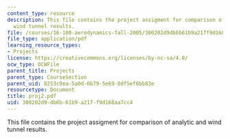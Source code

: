 ```yaml
---
content_type: resource
description: This file contains the project assigment for comparison of analytic and
  wind tunnel results.
file: /courses/16-100-aerodynamics-fall-2005/300202d9db6b61b9a217f9d168aa7cc4_proj2.pdf
file_type: application/pdf
learning_resource_types:
- Projects
license: https://creativecommons.org/licenses/by-nc-sa/4.0/
ocw_type: OCWFile
parent_title: Projects
parent_type: CourseSection
parent_uid: 8253c0ea-5a0d-6b79-5e69-8df5ef6bb83e
resourcetype: Document
title: proj2.pdf
uid: 300202d9-db6b-61b9-a217-f9d168aa7cc4
---
```

This file contains the project assigment for comparison of analytic and wind tunnel results.
